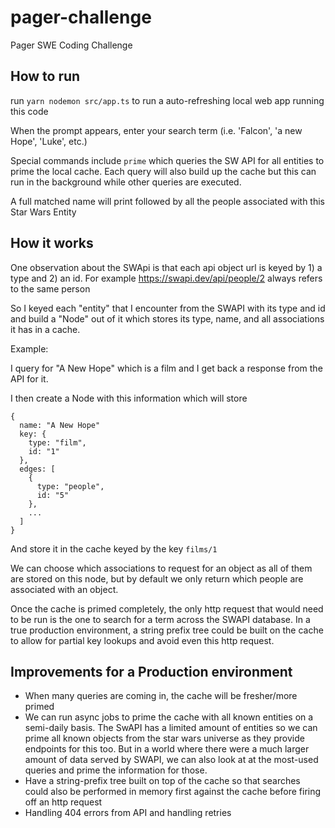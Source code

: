 # pager-challenge

Pager SWE Coding Challenge

## How to run

run `yarn nodemon src/app.ts` to run a auto-refreshing local web app running this code

When the prompt appears, enter your search term (i.e. 'Falcon', 'a new Hope', 'Luke', etc.)

Special commands include `prime` which queries the SW API for all entities to prime the local cache. Each query will also build up the cache but this can run in the background while other queries are executed.

A full matched name will print followed by all the people associated with this Star Wars Entity

## How it works

One observation about the SWApi is that each api object url is keyed by 1) a type and 2) an id.
For example https://swapi.dev/api/people/2 always refers to the same person

So I keyed each "entity" that I encounter from the SWAPI with its type and id and build a "Node" out of it which stores its type, name, and all associations it has in a cache.

Example:

I query for "A New Hope" which is a film and I get back a response from the API for it.

I then create a Node with this information which will store

```
{
  name: "A New Hope"
  key: {
    type: "film",
    id: "1"
  },
  edges: [
    {
      type: "people",
      id: "5"
    },
    ...
  ]
}
```

And store it in the cache keyed by the key `films/1`

We can choose which associations to request for an object as all of them are stored on this node, but by default we only return which people are associated with an object.

Once the cache is primed completely, the only http request that would need to be run is the one to search for a term across the SWAPI database. In a true production environment, a string prefix tree could be built on the cache to allow for partial key lookups and avoid even this http request.

## Improvements for a Production environment

- When many queries are coming in, the cache will be fresher/more primed
- We can run async jobs to prime the cache with all known entities on a semi-daily basis. The SwAPI has a limited amount of entities so we can prime all known objects from the star wars universe as they provide endpoints for this too. But in a world where there were a much larger amount of data served by SWAPI, we can also look at at the most-used queries and prime the information for those.
- Have a string-prefix tree built on top of the cache so that searches could also be performed in memory first against the cache before firing off an http request
- Handling 404 errors from API and handling retries
